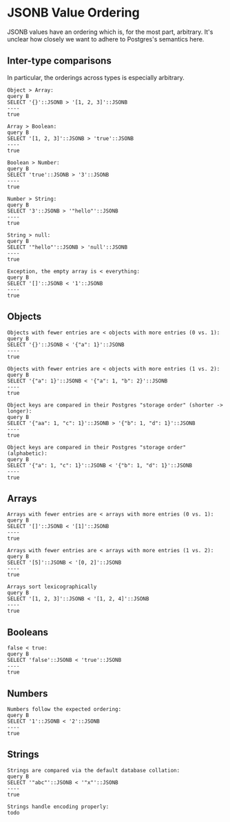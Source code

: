 # JSONB Value Ordering

JSONB values have an ordering which is, for the most part, arbitrary.
It's unclear how closely we want to adhere to Postgres's semantics here.

## Inter-type comparisons

In particular, the orderings across types is especially arbitrary.

    Object > Array:
    query B
    SELECT '{}'::JSONB > '[1, 2, 3]'::JSONB
    ----
    true

    Array > Boolean:
    query B
    SELECT '[1, 2, 3]'::JSONB > 'true'::JSONB
    ----
    true

    Boolean > Number:
    query B
    SELECT 'true'::JSONB > '3'::JSONB
    ----
    true

    Number > String:
    query B
    SELECT '3'::JSONB > '"hello"'::JSONB
    ----
    true

    String > null:
    query B
    SELECT '"hello"'::JSONB > 'null'::JSONB
    ----
    true

    Exception, the empty array is < everything:
    query B
    SELECT '[]'::JSONB < '1'::JSONB
    ----
    true

## Objects

    Objects with fewer entries are < objects with more entries (0 vs. 1):
    query B
    SELECT '{}'::JSONB < '{"a": 1}'::JSONB
    ----
    true

    Objects with fewer entries are < objects with more entries (1 vs. 2):
    query B
    SELECT '{"a": 1}'::JSONB < '{"a": 1, "b": 2}'::JSONB
    ----
    true

    Object keys are compared in their Postgres "storage order" (shorter -> longer):
    query B
    SELECT '{"aa": 1, "c": 1}'::JSONB > '{"b": 1, "d": 1}'::JSONB
    ----
    true 

    Object keys are compared in their Postgres "storage order" (alphabetic):
    query B
    SELECT '{"a": 1, "c": 1}'::JSONB < '{"b": 1, "d": 1}'::JSONB
    ----
    true 

## Arrays

    Arrays with fewer entries are < arrays with more entries (0 vs. 1):
    query B
    SELECT '[]'::JSONB < '[1]'::JSONB
    ----
    true

    Arrays with fewer entries are < arrays with more entries (1 vs. 2):
    query B
    SELECT '[5]'::JSONB < '[0, 2]'::JSONB
    ----
    true

    Arrays sort lexicographically
    query B
    SELECT '[1, 2, 3]'::JSONB < '[1, 2, 4]'::JSONB
    ----
    true

## Booleans

    false < true:
    query B
    SELECT 'false'::JSONB < 'true'::JSONB
    ----
    true

## Numbers

    Numbers follow the expected ordering:
    query B
    SELECT '1'::JSONB < '2'::JSONB
    ----
    true

## Strings

    Strings are compared via the default database collation:
    query B
    SELECT '"abc"'::JSONB < '"x"'::JSONB
    ----
    true

    Strings handle encoding properly:
    todo